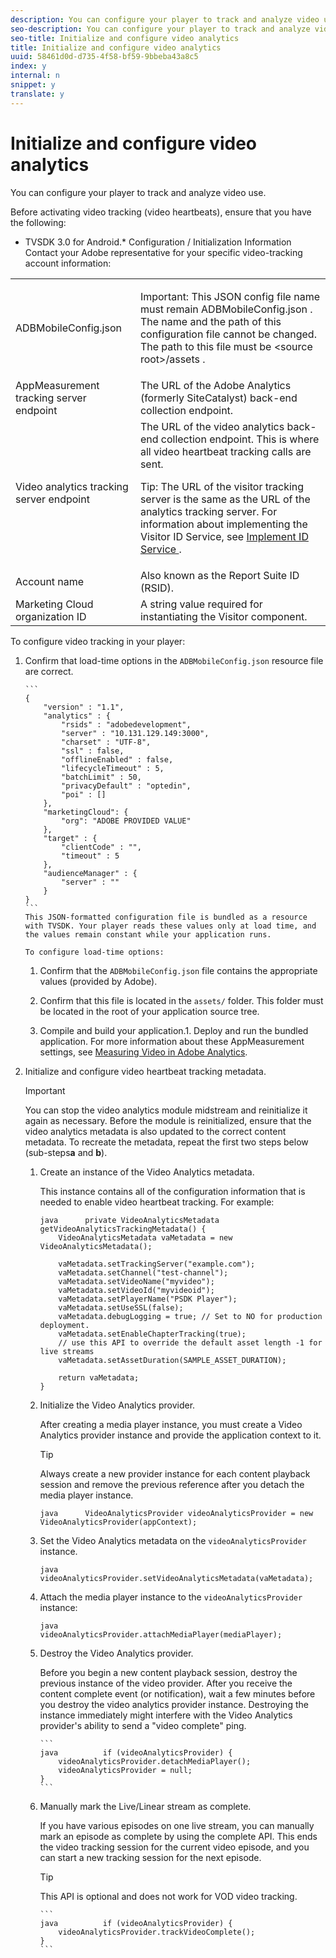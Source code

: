 ```yaml
---
description: You can configure your player to track and analyze video use.
seo-description: You can configure your player to track and analyze video use.
seo-title: Initialize and configure video analytics
title: Initialize and configure video analytics
uuid: 58461d0d-d735-4f58-bf59-9bbeba43a8c5
index: y
internal: n
snippet: y
translate: y
---
```


# Initialize and configure video analytics

You can configure your player to track and analyze video use.

Before activating video tracking (video heartbeats), ensure that you have the following:
* TVSDK 3.0 for Android.* Configuration / Initialization Information Contact your Adobe representative for your specific video-tracking account information: 

<table id="table_3565328ABBEE4605A92EAE1ADE5D6F84"> 
 <tbody> 
  <tr> 
   <td colname="col1"> <span class="filepath"> ADBMobileConfig.json </span> </td> 
   <td colname="col2"> <p>Important:  This JSON config file name must remain <span class="filepath"> ADBMobileConfig.json </span>. The name and the path of this configuration file cannot be changed. The path to this file must be <span class="filepath"> &lt;source root&gt;/assets </span>. </p> </td> 
  </tr> 
  <tr> 
   <td colname="col1"> AppMeasurement tracking server endpoint </td> 
   <td colname="col2"> The URL of the Adobe Analytics (formerly SiteCatalyst) back-end collection endpoint. </td> 
  </tr> 
  <tr> 
   <td colname="col1"> Video analytics tracking server endpoint </td> 
   <td colname="col2"> The URL of the video analytics back-end collection endpoint. This is where all video heartbeat tracking calls are sent. <p>Tip:  The URL of the visitor tracking server is the same as the URL of the analytics tracking server. For information about implementing the Visitor ID Service, see <a href="https://marketing.adobe.com/resources/help/en_US/mcvid/mcvid-setup-target.html" format="html" scope="external"> Implement ID Service </a>. </p> </td> 
  </tr> 
  <tr> 
   <td colname="col1"> Account name </td> 
   <td colname="col2"> Also known as the Report Suite ID (RSID). </td> 
  </tr> 
  <tr> 
   <td colname="col1"> Marketing Cloud organization ID </td> 
   <td colname="col2"> A string value required for instantiating the Visitor component. </td> 
  </tr> 
 </tbody> 
</table>




To configure video tracking in your player: 

1. Confirm that load-time options in the `ADBMobileConfig.json` resource file are correct.

       ```
       { 
           "version" : "1.1", 
           "analytics" : { 
               "rsids" : "adobedevelopment", 
               "server" : "10.131.129.149:3000", 
               "charset" : "UTF-8", 
               "ssl" : false, 
               "offlineEnabled" : false, 
               "lifecycleTimeout" : 5, 
               "batchLimit" : 50, 
               "privacyDefault" : "optedin", 
               "poi" : [] 
           }, 
           "marketingCloud": { 
               "org": "ADOBE PROVIDED VALUE"  
           }, 
           "target" : { 
               "clientCode" : "", 
               "timeout" : 5 
           }, 
           "audienceManager" : { 
               "server" : "" 
           } 
       }
       ```
       This JSON-formatted configuration file is bundled as a resource with TVSDK. Your player reads these values only at load time, and the values remain constant while your application runs. 
    
       To configure load-time options:     
    1. Confirm that the `ADBMobileConfig.json` file contains the appropriate values (provided by Adobe).    
    1. Confirm that this file is located in the `assets/` folder. This folder must be located in the root of your application source tree. 
    
    1. Compile and build your application.1. Deploy and run the bundled application. For more information about these AppMeasurement settings, see [Measuring Video in Adobe Analytics](https://marketing.adobe.com/resources/help/en_US/sc/appmeasurement/video/). 
    
    
    

    
1. Initialize and configure video heartbeat tracking metadata.


   >[!IMPORTANT]
   >
   >You can stop the video analytics module midstream and reinitialize it again as necessary. Before the module is reinitialized, ensure that the video analytics metadata is also updated to the correct content metadata. To recreate the metadata, repeat the first two steps below (sub-steps**a** and **b**). 

   1. Create an instance of the Video Analytics metadata.
   
      This instance contains all of the configuration information that is needed to enable video heartbeat tracking. For example:   
      ```
      java      private VideoAnalyticsMetadata getVideoAnalyticsTrackingMetadata() { 
          VideoAnalyticsMetadata vaMetadata = new VideoAnalyticsMetadata(); 
        
          vaMetadata.setTrackingServer("example.com"); 
          vaMetadata.setChannel("test-channel"); 
          vaMetadata.setVideoName("myvideo"); 
          vaMetadata.setVideoId("myvideoid"); 
          vaMetadata.setPlayerName("PSDK Player"); 
          vaMetadata.setUseSSL(false); 
          vaMetadata.debugLogging = true; // Set to NO for production deployment. 
          vaMetadata.setEnableChapterTracking(true); 
          // use this API to override the default asset length -1 for live streams 
          vaMetadata.setAssetDuration(SAMPLE_ASSET_DURATION); 
        
          return vaMetadata; 
      }
      ```
   
   1. Initialize the Video Analytics provider.
   
      After creating a media player instance, you must create a Video Analytics provider instance and provide the application context to it.
      >[!TIP]
      >
      >Always create a new provider instance for each content playback session and remove the previous reference after you detach the media player instance.
   
      ```
      java      VideoAnalyticsProvider videoAnalyticsProvider = new VideoAnalyticsProvider(appContext); 
      
      ```
   
   1. Set the Video Analytics metadata on the `videoAnalyticsProvider` instance.
   
   
      ```
      java      videoAnalyticsProvider.setVideoAnalyticsMetadata(vaMetadata);
      ```
   
   1. Attach the media player instance to the `videoAnalyticsProvider` instance:
   
   
      ```
      java      videoAnalyticsProvider.attachMediaPlayer(mediaPlayer); 
      ```
   

   1. Destroy the Video Analytics provider.
   
      Before you begin a new content playback session, destroy the previous instance of the video provider. After you receive the content complete event (or notification), wait a few minutes before you destroy the video analytics provider instance. Destroying the instance immediately might interfere with the Video Analytics provider's ability to send a "video complete" ping.   

          ```
          java          if (videoAnalyticsProvider) { 
              videoAnalyticsProvider.detachMediaPlayer(); 
              videoAnalyticsProvider = null; 
          }
          ```
   1. Manually mark the Live/Linear stream as complete.
   
      If you have various episodes on one live stream, you can manually mark an episode as complete by using the complete API. This ends the video tracking session for the current video episode, and you can start a new tracking session for the next episode.
      >[!TIP]
      >
      >This API is optional and does not work for VOD video tracking.
   

          ```
          java          if (videoAnalyticsProvider) { 
              videoAnalyticsProvider.trackVideoComplete();    
          }
          ```
